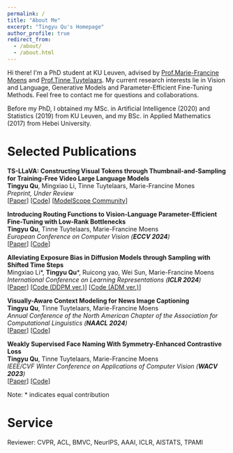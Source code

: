 ```yaml
---
permalink: /
title: "About Me"
excerpt: "Tingyu Qu's Homepage"
author_profile: true
redirect_from: 
  - /about/
  - /about.html
---
```


Hi there! I'm a PhD student at KU Leuven, advised by [Prof.Marie-Francine Moens](https://people.cs.kuleuven.be/~sien.moens/) and [Prof.Tinne Tuytelaars](https://www.esat.kuleuven.be/psi/TT/). My current research interests lie in Vision and Language, Generative Models and Parameter-Efficient Fine-Tuning Methods. Feel free to contact me for questions and collaborations.

Before my PhD, I obtained my MSc. in Artificial Intelligence (2020) and Statistics (2019) from KU Leuven, and my BSc. in Applied Mathematics (2017) from Hebei University.

Selected Publications
======

<!-- Visit my [Google Scholar Page](https://scholar.google.com/citations?user=d18-zLYAAAAJ&hl=en) for an up-to-date list of my publications. -->


**TS-LLaVA: Constructing Visual Tokens through Thumbnail-and-Sampling for Training-Free Video Large Language Models**\
**Tingyu Qu**, Mingxiao Li, Tinne Tuytelaars, Marie-Francine Mones\
*Preprint, Under Review*\
[[Paper](https://arxiv.org/pdf/2411.11066)] [[Code](https://github.com/tingyu215/TS-LLaVA)] [[ModelScope Community](https://www.modelscope.cn/models/tingyuqu/TS-LLaVA)]


**Introducing Routing Functions to Vision-Language Parameter-Efficient Fine-Tuning with Low-Rank Bottlenecks**  
**Tingyu Qu**, Tinne Tuytelaars, Marie-Francine Moens   
*European Conference on Computer Vision (**ECCV 2024**)*  
[[Paper](https://arxiv.org/pdf/2403.09377.pdf)] [[Code](https://github.com/tingyu215/Routing_VLPEFT)]


**Alleviating Exposure Bias in Diffusion Models through Sampling with Shifted Time Steps**  
Mingxiao Li\*, **Tingyu Qu**\*, Ruicong yao, Wei Sun, Marie-Francine Moens  
*International Conference on Learning Representations (**ICLR 2024**)*  
[[Paper](https://arxiv.org/pdf/2305.15583.pdf)] [[Code (DDPM ver.)](https://github.com/Mingxiao-Li/TS-DPM?tab=readme-ov-file)] [[Code (ADM ver.)](https://github.com/tingyu215/TS-DPM-ADM)]


**Visually-Aware Context Modeling for News Image Captioning**  
**Tingyu Qu**, Tinne Tuytelaars, Marie-Francine Moens  
*Annual Conference of the North American Chapter of the Association for Computational Linguistics (**NAACL 2024**)*  
[[Paper](https://arxiv.org/pdf/2308.08325.pdf)] [[Code](https://github.com/tingyu215/VACNIC)]

**Weakly Supervised Face Naming With Symmetry-Enhanced Contrastive Loss**  
**Tingyu Qu**, Tinne Tuytelaars, Marie-Francine Moens  
*IEEE/CVF Winter Conference on Applications of Computer Vision (**WACV 2023**)*  
[[Paper](https://arxiv.org/pdf/2210.08957.pdf)] [[Code](https://github.com/tingyu215/SECLA)]

Note: * indicates equal contribution

Service
======

Reviewer: CVPR, ACL, BMVC, NeurIPS, AAAI, ICLR, AISTATS, TPAMI


<!-- 
This is the front page of a website that is powered by the [academicpages template](https://github.com/academicpages/academicpages.github.io) and hosted on GitHub pages. [GitHub pages](https://pages.github.com) is a free service in which websites are built and hosted from code and data stored in a GitHub repository, automatically updating when a new commit is made to the respository. This template was forked from the [Minimal Mistakes Jekyll Theme](https://mmistakes.github.io/minimal-mistakes/) created by Michael Rose, and then extended to support the kinds of content that academics have: publications, talks, teaching, a portfolio, blog posts, and a dynamically-generated CV. You can fork [this repository](https://github.com/academicpages/academicpages.github.io) right now, modify the configuration and markdown files, add your own PDFs and other content, and have your own site for free, with no ads! An older version of this template powers my own personal website at [stuartgeiger.com](http://stuartgeiger.com), which uses [this Github repository](https://github.com/staeiou/staeiou.github.io).

A data-driven personal website
======
Like many other Jekyll-based GitHub Pages templates, academicpages makes you separate the website's content from its form. The content & metadata of your website are in structured markdown files, while various other files constitute the theme, specifying how to transform that content & metadata into HTML pages. You keep these various markdown (.md), YAML (.yml), HTML, and CSS files in a public GitHub repository. Each time you commit and push an update to the repository, the [GitHub pages](https://pages.github.com/) service creates static HTML pages based on these files, which are hosted on GitHub's servers free of charge.

Many of the features of dynamic content management systems (like Wordpress) can be achieved in this fashion, using a fraction of the computational resources and with far less vulnerability to hacking and DDoSing. You can also modify the theme to your heart's content without touching the content of your site. If you get to a point where you've broken something in Jekyll/HTML/CSS beyond repair, your markdown files describing your talks, publications, etc. are safe. You can rollback the changes or even delete the repository and start over -- just be sure to save the markdown files! Finally, you can also write scripts that process the structured data on the site, such as [this one](https://github.com/academicpages/academicpages.github.io/blob/master/talkmap.ipynb) that analyzes metadata in pages about talks to display [a map of every location you've given a talk](https://academicpages.github.io/talkmap.html).

Getting started
======
1. Register a GitHub account if you don't have one and confirm your e-mail (required!)
1. Fork [this repository](https://github.com/academicpages/academicpages.github.io) by clicking the "fork" button in the top right. 
1. Go to the repository's settings (rightmost item in the tabs that start with "Code", should be below "Unwatch"). Rename the repository "[your GitHub username].github.io", which will also be your website's URL.
1. Set site-wide configuration and create content & metadata (see below -- also see [this set of diffs](http://archive.is/3TPas) showing what files were changed to set up [an example site](https://getorg-testacct.github.io) for a user with the username "getorg-testacct")
1. Upload any files (like PDFs, .zip files, etc.) to the files/ directory. They will appear at https://[your GitHub username].github.io/files/example.pdf.  
1. Check status by going to the repository settings, in the "GitHub pages" section

Site-wide configuration
------
The main configuration file for the site is in the base directory in [_config.yml](https://github.com/academicpages/academicpages.github.io/blob/master/_config.yml), which defines the content in the sidebars and other site-wide features. You will need to replace the default variables with ones about yourself and your site's github repository. The configuration file for the top menu is in [_data/navigation.yml](https://github.com/academicpages/academicpages.github.io/blob/master/_data/navigation.yml). For example, if you don't have a portfolio or blog posts, you can remove those items from that navigation.yml file to remove them from the header. 

Create content & metadata
------
For site content, there is one markdown file for each type of content, which are stored in directories like _publications, _talks, _posts, _teaching, or _pages. For example, each talk is a markdown file in the [_talks directory](https://github.com/academicpages/academicpages.github.io/tree/master/_talks). At the top of each markdown file is structured data in YAML about the talk, which the theme will parse to do lots of cool stuff. The same structured data about a talk is used to generate the list of talks on the [Talks page](https://academicpages.github.io/talks), each [individual page](https://academicpages.github.io/talks/2012-03-01-talk-1) for specific talks, the talks section for the [CV page](https://academicpages.github.io/cv), and the [map of places you've given a talk](https://academicpages.github.io/talkmap.html) (if you run this [python file](https://github.com/academicpages/academicpages.github.io/blob/master/talkmap.py) or [Jupyter notebook](https://github.com/academicpages/academicpages.github.io/blob/master/talkmap.ipynb), which creates the HTML for the map based on the contents of the _talks directory).

**Markdown generator**

I have also created [a set of Jupyter notebooks](https://github.com/academicpages/academicpages.github.io/tree/master/markdown_generator
) that converts a CSV containing structured data about talks or presentations into individual markdown files that will be properly formatted for the academicpages template. The sample CSVs in that directory are the ones I used to create my own personal website at stuartgeiger.com. My usual workflow is that I keep a spreadsheet of my publications and talks, then run the code in these notebooks to generate the markdown files, then commit and push them to the GitHub repository.

How to edit your site's GitHub repository
------
Many people use a git client to create files on their local computer and then push them to GitHub's servers. If you are not familiar with git, you can directly edit these configuration and markdown files directly in the github.com interface. Navigate to a file (like [this one](https://github.com/academicpages/academicpages.github.io/blob/master/_talks/2012-03-01-talk-1.md) and click the pencil icon in the top right of the content preview (to the right of the "Raw | Blame | History" buttons). You can delete a file by clicking the trashcan icon to the right of the pencil icon. You can also create new files or upload files by navigating to a directory and clicking the "Create new file" or "Upload files" buttons. 

Example: editing a markdown file for a talk
![Editing a markdown file for a talk](/images/editing-talk.png)

For more info
------
More info about configuring academicpages can be found in [the guide](https://academicpages.github.io/markdown/). The [guides for the Minimal Mistakes theme](https://mmistakes.github.io/minimal-mistakes/docs/configuration/) (which this theme was forked from) might also be helpful. -->
